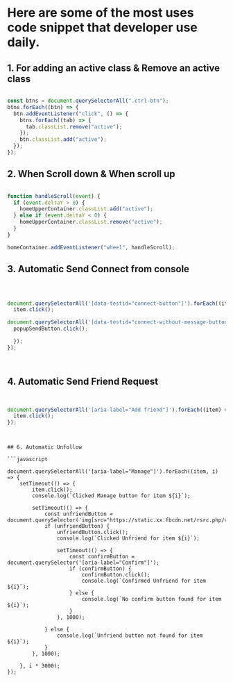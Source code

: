# Here are some of the most uses code snippet that developer use daily.

## 1. For adding an active class & Remove an active class

```javascript

const btns = document.querySelectorAll(".ctrl-btn");
btns.forEach((btn) => {
  btn.addEventListener("click", () => {
    btns.forEach((tab) => {
      tab.classList.remove("active");
    });
    btn.classList.add("active");
  });
});

```

## 2. When Scroll down & When scroll up

```javascript

function handleScroll(event) {
  if (event.deltaY > 0) {
    homeUpperContainer.classList.add("active");
  } else if (event.deltaY < 0) {
    homeUpperContainer.classList.remove("active");
  }
}

homeContainer.addEventListener("wheel", handleScroll);

```

## 3. Automatic Send Connect from console

```javascript



document.querySelectorAll('[data-testid="connect-button"]').forEach((item) => {
  item.click();

document.querySelectorAll('[data-testid="connect-without-message-button"]').forEach((popupSendButton) => {
  popupSendButton.click();

  });
});




```

## 4. Automatic Send Friend Request

```javascript


document.querySelectorAll('[aria-label="Add friend"]').forEach((item) => {
  item.click();
});



```


```

## 6. Automatic Unfollow

```javascript

document.querySelectorAll('[aria-label="Manage"]').forEach((item, i) => {
    setTimeout(() => {
        item.click();
        console.log(`Clicked Manage button for item ${i}`);

        setTimeout(() => {
            const unfriendButton = document.querySelector('img[src="https://static.xx.fbcdn.net/rsrc.php/v3/yw/r/Kluyv0pwyPt.png"]');
            if (unfriendButton) {
                unfriendButton.click();
                console.log(`Clicked Unfriend for item ${i}`);

                setTimeout(() => {
                    const confirmButton = document.querySelector('[aria-label="Confirm"]');
                    if (confirmButton) {
                        confirmButton.click();
                        console.log(`Confirmed Unfriend for item ${i}`);
                    } else {
                        console.log(`No confirm button found for item ${i}`);
                    }
                }, 1000);

            } else {
                console.log(`Unfriend button not found for item ${i}`);
            }
        }, 1000);

    }, i * 3000);
});




```
